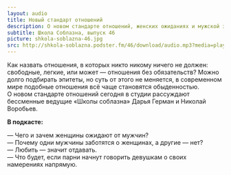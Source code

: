 ```yaml
---
layout: audio
title: Новый стандарт отношений
description: О новом стандарте отношений, женских ожиданиях и мужской заботе — в новом выпуске подкаста «Школа соблазна».  
subtitle: Школа Соблазна, выпуск 46
picture: shkola-soblazna-46.jpg
src: http://shkola-soblazna.podster.fm/46/download/audio.mp3?media=player
---
```


Как назвать отношения, в которых никто никому ничего не должен: свободные, легкие, или может — отношения без обязательств? Можно долго подбирать эпитеты, но суть от этого не меняется, в современном мире подобные отношения всё чаще становятся обыденностью. О новом стандарте отношений сегодня в студии рассуждают бессменные ведущие «Школы соблазна» Дарья Герман и Николай Воробьев.  

**В подкасте:**

— Чего и зачем женщины ожидают от мужчин?  
— Почему одни мужчины заботятся о женщинах, а другие — нет?  
— Любить — значит отдавать.  
— Что будет, если парни начнут говорить девушкам о своих намерениях напрямую.   
